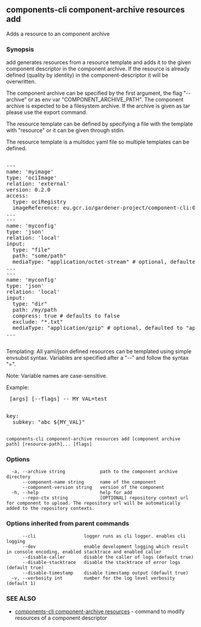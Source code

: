 ## components-cli component-archive resources add

Adds a resource to an component archive

### Synopsis


add generates resources from a resource template and adds it to the given component descriptor in the component archive.
If the resource is already defined (quality by identity) in the component-descriptor it will be overwritten.

The component archive can be specified by the first argument, the flag "--archive" or as env var "COMPONENT_ARCHIVE_PATH".
The component archive is expected to be a filesystem archive. If the archive is given as tar please use the export command.

The resource template can be defined by specifying a file with the template with "resource" or it can be given through stdin.

The resource template is a multidoc yaml file so multiple templates can be defined.

<pre>

---
name: 'myimage'
type: 'ociImage'
relation: 'external'
version: 0.2.0
access:
  type: ociRegistry
  imageReference: eu.gcr.io/gardener-project/component-cli:0.2.0
...
---
name: 'myconfig'
type: 'json'
relation: 'local'
input:
  type: "file"
  path: "some/path"
  mediaType: "application/octet-stream" # optional, defaulted to "application/octet-stream" or "application/gzip" if compress=true 
...
---
name: 'myconfig'
type: 'json'
relation: 'local'
input:
  type: "dir"
  path: /my/path
  compress: true # defaults to false
  exclude: "*.txt"
  mediaType: "application/gzip" # optional, defaulted to "application/x-tar" or "application/gzip" if compress=true 
...

</pre>


Templating:
All yaml/json defined resources can be templated using simple envsubst syntax.
Variables are specified after a "--" and follow the syntax "<name>=<value>".

Note: Variable names are case-sensitive.

Example:
<pre>
<command> [args] [--flags] -- MY_VAL=test
</pre>

<pre>

key:
  subkey: "abc ${MY_VAL}"

</pre>




```
components-cli component-archive resources add [component archive path] [resource-path]... [flags]
```

### Options

```
  -a, --archive string             path to the component archive directory
      --component-name string      name of the component
      --component-version string   version of the component
  -h, --help                       help for add
      --repo-ctx string            [OPTIONAL] repository context url for component to upload. The repository url will be automatically added to the repository contexts.
```

### Options inherited from parent commands

```
      --cli                  logger runs as cli logger. enables cli logging
      --dev                  enable development logging which result in console encoding, enabled stacktrace and enabled caller
      --disable-caller       disable the caller of logs (default true)
      --disable-stacktrace   disable the stacktrace of error logs (default true)
      --disable-timestamp    disable timestamp output (default true)
  -v, --verbosity int        number for the log level verbosity (default 1)
```

### SEE ALSO

* [components-cli component-archive resources](components-cli_component-archive_resources.md)	 - command to modify resources of a component descriptor

